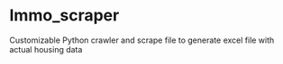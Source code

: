 # Immo_scraper
Customizable Python crawler and scrape file to generate excel file with actual housing data
